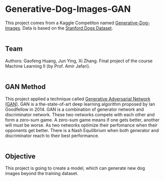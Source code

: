 # Generative-Dog-Images-GAN
This project comes from a Kaggle Competiton named <a href="https://www.kaggle.com/c/generative-dog-images">Generative-Dog-Images</a>. 
Data is based on the <a href="http://vision.stanford.edu/aditya86/ImageNetDogs/">Stanford Dogs Dataset</a>. 
<br><br>
## Team
Authors: Gaofeng Huang, Jun Ying, Xi Zhang. Final project of the course Machine Learning II (by Prof. Amir Jafari).
<br><br>

## GAN Method
This project applied a technique called <a href="https://en.wikipedia.org/wiki/Generative_adversarial_network">Generative Adversarial Network (GAN)</a>. 
GAN is a the-state-of-art deep learning algorithm proposed by Ian Goodfellow in 2014. 
GAN is a combination of generator network and discriminator network. 
These two networks compete with each other and form a zero-sum game. 
A zero-sum game means if one gets better, another will must be worse. 
As two networks optimize their perfomance when their opponents get better. 
There is a Nash Equilibrium when both generator and discriminator reach to their best performance. 
<br><br>

## Objective
This project is going to create a model, which can generate new dog images beyond the training dataset. 
<br><br>
